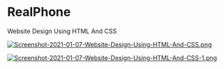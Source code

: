 # RealPhone
Website Design Using HTML And CSS

[![Screenshot-2021-01-07-Website-Design-Using-HTML-And-CSS.png](https://i.postimg.cc/rwZjDh3N/Screenshot-2021-01-07-Website-Design-Using-HTML-And-CSS.png)](https://postimg.cc/XrFdhgVr)

[![Screenshot-2021-01-07-Website-Design-Using-HTML-And-CSS-1.png](https://i.postimg.cc/DZLPY7Zx/Screenshot-2021-01-07-Website-Design-Using-HTML-And-CSS-1.png)](https://postimg.cc/S2Q9nFc9)
